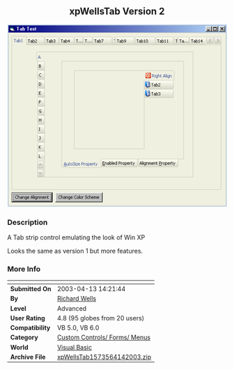 ﻿<div align="center">

## xpWellsTab Version 2

<img src="PIC2003414930539632.jpg">
</div>

### Description

A Tab strip control emulating the look of Win XP

Looks the same as version 1 but more features.
 
### More Info
 


<span>             |<span>
---                |---
**Submitted On**   |2003-04-13 14:21:44
**By**             |[Richard Wells](https://github.com/Planet-Source-Code/PSCIndex/blob/master/ByAuthor/richard-wells.md)
**Level**          |Advanced
**User Rating**    |4.8 (95 globes from 20 users)
**Compatibility**  |VB 5\.0, VB 6\.0
**Category**       |[Custom Controls/ Forms/  Menus](https://github.com/Planet-Source-Code/PSCIndex/blob/master/ByCategory/custom-controls-forms-menus__1-4.md)
**World**          |[Visual Basic](https://github.com/Planet-Source-Code/PSCIndex/blob/master/ByWorld/visual-basic.md)
**Archive File**   |[xpWellsTab1573564142003\.zip](https://github.com/Planet-Source-Code/richard-wells-xpwellstab-version-2__1-44739/archive/master.zip)








